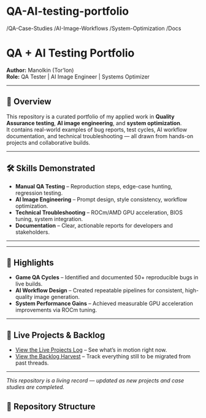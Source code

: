 # QA-AI-testing-portfolio
/QA-Case-Studies /AI-Image-Workflows /System-Optimization /Docs
# QA + AI Testing Portfolio

**Author:** Manolkin (Tor’Ion)  
**Role:** QA Tester | AI Image Engineer | Systems Optimizer

---

## 📜 Overview
This repository is a curated portfolio of my applied work in **Quality Assurance testing**, **AI image engineering**, and **system optimization**.  
It contains real-world examples of bug reports, test cycles, AI workflow documentation, and technical troubleshooting — all drawn from hands-on projects and collaborative builds.

---

## 🛠 Skills Demonstrated
- **Manual QA Testing** – Reproduction steps, edge-case hunting, regression testing.
- **AI Image Engineering** – Prompt design, style consistency, workflow optimization.
- **Technical Troubleshooting** – ROCm/AMD GPU acceleration, BIOS tuning, system integration.
- **Documentation** – Clear, actionable reports for developers and stakeholders.

---
---

## 📌 Highlights
- **Game QA Cycles** – Identified and documented 50+ reproducible bugs in live builds.
- **AI Workflow Design** – Created repeatable pipelines for consistent, high-quality image generation.
- **System Performance Gains** – Achieved measurable GPU acceleration improvements via ROCm tuning.

---

## 📅 Live Projects & Backlog
- [View the Live Projects Log](./Live-Projects.md) – See what’s in motion right now.
- [View the Backlog Harvest](./Backlog.md) – Track everything still to be migrated from past threads.

---
*This repository is a living record — updated as new projects and case studies are completed.*

## 📂 Repository Structure

